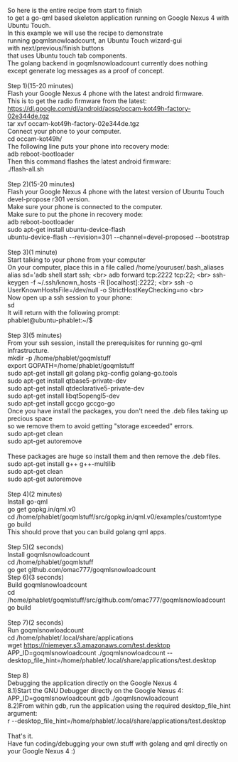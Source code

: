 So here is the entire recipe from start to finish <br>
to get a go-qml based skeleton application running on Google Nexus 4 with Ubuntu Touch.<br>
In this example we will use the recipe to demonstrate <br>
running goqmlsnowloadcount, an Ubuntu Touch wizard-gui <br>
with next/previous/finish buttons <br>
that uses Ubuntu touch tab components. <br>
The golang backend in goqmlsnowloadcount currently does nothing <br>
except generate log messages as a proof of concept.<br>
<br>
Step 1)(15-20 minutes)<br>
Flash your Google Nexus 4 phone with the latest android firmware.<br>
This is to get the radio firmware from the latest:<br>
https://dl.google.com/dl/android/aosp/occam-kot49h-factory-02e344de.tgz<br>
tar xvf occam-kot49h-factory-02e344de.tgz<br>
Connect your phone to your computer.<br>
cd occam-kot49h/<br>
The following line puts your phone into recovery mode:<br>
adb reboot-bootloader<br>
Then this command flashes the latest android firmware:<br>
./flash-all.sh<br>
<br>
Step 2)(15-20 minutes)<br>
Flash your Google Nexus 4 phone with the latest version of Ubuntu Touch devel-propose r301 version.<br>
Make sure your phone is connected to the computer.<br>
Make sure to put the phone in recovery mode:<br>
adb reboot-bootloader<br>
sudo apt-get install ubuntu-device-flash<br>
ubuntu-device-flash --revision=301 --channel=devel-proposed --bootstrap<br>
<br>
Step 3)(1 minute)<br>
Start talking to your phone from your computer<br>
On your computer, place this in a file called /home/youruser/.bash_aliases<br>
alias sd='adb shell start ssh; \<br>
    adb forward tcp:2222 tcp:22; \<br>
    ssh-keygen -f ~/.ssh/known_hosts -R [localhost]:2222; \<br>
    ssh -o UserKnownHostsFile=/dev/null -o StrictHostKeyChecking=no \<br>
<br>
Now open up a ssh session to your phone:<br>
sd<br>
It will return with the following prompt:<br>
phablet@ubuntu-phablet:~/$<br>
<br>
Step 3)(5 minutes)<br>
From your ssh session, install the prerequisites for running go-qml infrastructure.<br>
mkdir -p /home/phablet/goqmlstuff<br>
export GOPATH=/home/phablet/goqmlstuff<br>
sudo apt-get install git golang pkg-config golang-go.tools<br>
sudo apt-get install qtbase5-private-dev<br>
sudo apt-get install qtdeclarative5-private-dev<br>
sudo apt-get install libqt5opengl5-dev<br>
sudo apt-get install gccgo gccgo-go<br>
Once you have install the packages, you don't need the .deb files taking up precious space <br>
so we remove them to avoid getting "storage exceeded" errors.<br>
sudo apt-get clean<br>
sudo apt-get autoremove<br>
<br>
These packages are huge so install them and then remove the .deb files.<br>
sudo apt-get install g++ g++-multilib<br>
sudo apt-get clean<br>
sudo apt-get autoremove<br>
<br>
Step 4)(2 minutes)<br>
Install go-qml<br>
go get gopkg.in/qml.v0<br>
cd /home/phablet/goqmlstuff/src/gopkg.in/qml.v0/examples/customtype<br>
go build<br>
This should prove that you can build golang qml apps.<br>
<br>
Step 5)(2 seconds)<br>
Install goqmlsnowloadcount<br>
cd /home/phablet/goqmlstuff<br>
go get github.com/omac777/goqmlsnowloadcount
<br>
Step 6)(3 seconds)<br>
Build goqmlsnowloadcount<br>
cd /home/phablet/goqmlstuff/src/github.com/omac777/goqmlsnowloadcount<br>
go build<br>
<br>
Step 7)(2 seconds)<br>
Run goqmlsnowloadcount<br>
cd /home/phablet/.local/share/applications<br>
wget https://niemeyer.s3.amazonaws.com/test.desktop<br>
APP_ID=goqmlsnowloadcount ./goqmlsnowloadcount --desktop_file_hint=/home/phablet/.local/share/applications/test.desktop<br>
<br>
Step 8)<br>
Debugging the application directly on the Google Nexus 4<br>
8.1)Start the GNU Debugger directly on the Google Nexus 4:<br>
APP_ID=goqmlsnowloadcount gdb ./goqmlsnowloadcount<br>
8.2)From within gdb, run the application using the required desktop_file_hint argument:<br>
r --desktop_file_hint=/home/phablet/.local/share/applications/test.desktop<br>
<br>
That's it.<br>
Have fun coding/debugging your own stuff with golang and qml directly on your Google Nexus 4 :)<br>
